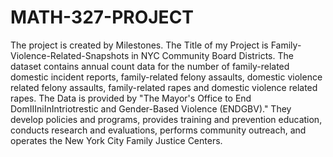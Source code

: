 # MATH-327-PROJECT
The project is created by Milestones.
The Title of my Project is Family-Violence-Related-Snapshots in NYC Community Board Districts.
The dataset contains annual count data for the number of family-related domestic incident reports, family-related felony assaults, domestic violence related felony assaults, family-related rapes and domestic violence related rapes.
The Data is provided by "The Mayor's Office to End DomIIIniInIntriotrestic and Gender-Based Violence (ENDGBV)." They develop policies and programs, provides training and prevention education, conducts research and evaluations, performs community outreach, and operates the New York City Family Justice Centers.
